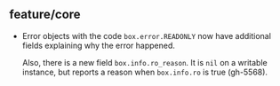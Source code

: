 ## feature/core

* Error objects with the code `box.error.READONLY` now have additional fields
  explaining why the error happened.

  Also, there is a new field `box.info.ro_reason`. It is `nil` on a writable
  instance, but reports a reason when `box.info.ro` is true (gh-5568).
